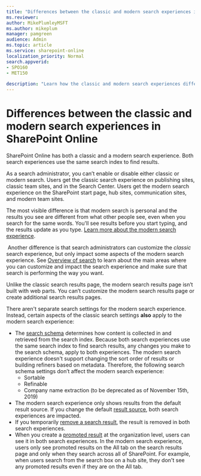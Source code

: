 ```yaml
---
title: "Differences between the classic and modern search experiences in SharePoint Online"
ms.reviewer: 
author: MikePlumleyMSFT
ms.author: mikeplum
manager: pamgreen
audience: Admin
ms.topic: article
ms.service: sharepoint-online
localization_priority: Normal
search.appverid:
- SPO160
- MET150
 
description: "Learn how the classic and modern search experiences differ"
---
```


# Differences between the classic and modern search experiences in SharePoint Online

SharePoint Online has both a classic and a modern search experience. Both search experiences use the same search index to find results. 

As a search administrator, you can’t enable or disable either classic or modern search. Users get the classic search experience on publishing sites, classic team sites, and in the Search Center. Users get the modern search experience on the SharePoint start page, hub sites, communication sites, and modern team sites.

The most visible difference is that modern search is personal and the results you see are different from what other people see, even when you search for the same words. You'll see results before you start typing, and the results update as you type. [Learn more about the modern search experience](https://support.office.com/article/b81ab573-ec9c-4aa9-a369-b3c630f878a7)​.

​
Another difference is that search administrators can customize the *classic* search experience, but only impact some aspects of the modern search experience. See [Overview of search](overview-of-search.md) to learn about the main areas where you can customize and impact the search experience and make sure that search is performing the way you want.​
​

Unlike the classic search results page, the modern search results page isn’t built with web parts. You can’t customize the modern search results page or create additional search results pages.

There aren't separate search settings for the modern search experience. Instead, certain aspects of the classic search settings **also** apply to the modern search experience: 

- The [search schema](manage-search-schema.md) determines how content is collected in and retrieved from the search index. Because both search experiences use the same search index to find search results, any changes you make to the search schema, apply to both experiences. The modern search experience doesn't support changing the sort order of results or building refiners based on metadata. Therefore, the following search schema settings don’t affect the modern search experience:
    - Sortable
    - Refinable 
    - Company name extraction (to be deprecated as of November 15th, 2019)
- The modern search experience only shows results from the default result source. If you change the default [result source](manage-result-sources.md), both search experiences are impacted.
- If you temporarily [remove a search result](remove-search-results.md), the result is removed in both search experiences.
- When you create a [promoted result](../SharePointServer/search/manage-query-rules.md) at the organization level, users can see it in both search experiences. In the modern search experience, users only see promoted results on the All tab on the search results page and only when they search across all of SharePoint. For example, when users search from the search box on a hub site, they don't see any promoted results even if they are on the All tab.
